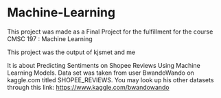 # Machine-Learning

This project was made as a Final Project for the fulfillment for the course 
CMSC 197 : Machine Learning

This project was the output of kjsmet and me 

It is about Predicting Sentiments on Shopee Reviews Using Machine Learning Models.
Data set was taken from user BwandoWando on kaggle.com titled SHOPEE_REVIEWS. 
You may look up his other datasets through this link: https://www.kaggle.com/bwandowando



